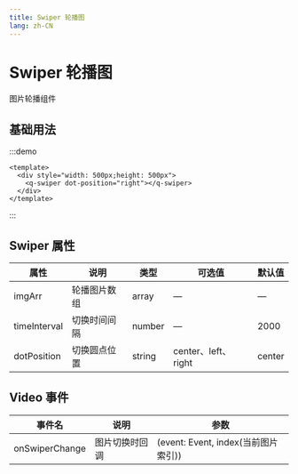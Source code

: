 ```yaml
---
title: Swiper 轮播图
lang: zh-CN
---
```

# Swiper 轮播图
图片轮播组件

<script lang="ts" setup>
import { onMounted } from "vue";
onMounted(()=>{
  import("@zzjz/v-component/dist2/assets/q-swiper.js");
})

</script>

## 基础用法

:::demo

```vue
<template>
  <div style="width: 500px;height: 500px">
    <q-swiper dot-position="right"></q-swiper>
  </div>
</template>
```

:::



## Swiper 属性

| 属性                | 说明     | 类型     | 可选值               | 默认值    |
|-------------------|--------|--------|-------------------|--------|
| imgArr           | 轮播图片数组 | array  | —                 | —      |
| timeInterval             | 切换时间间隔 | number | —                 | 2000   |
|  dotPosition        | 切换圆点位置 | string | center、left、right | center |


## Video 事件

| 事件名       | 说明      | 参数                            |
| ------------ |---------|-------------------------------|
| onSwiperChange      | 图片切换时回调 | (event: Event, index(当前图片索引)) |
